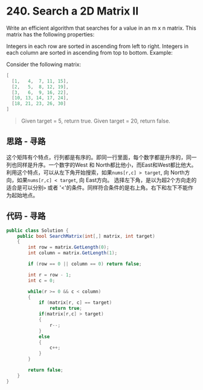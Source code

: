 # 240. Search a 2D Matrix II

Write an efficient algorithm that searches for a value in an m x n matrix. This matrix has the following properties:

Integers in each row are sorted in ascending from left to right.
Integers in each column are sorted in ascending from top to bottom.
Example:

Consider the following matrix:

```csharp
[
  [1,   4,  7, 11, 15],
  [2,   5,  8, 12, 19],
  [3,   6,  9, 16, 22],
  [10, 13, 14, 17, 24],
  [18, 21, 23, 26, 30]
]
```

> Given target = 5, return true.
> Given target = 20, return false.

## 思路 - 寻路

这个矩阵有个特点，行列都是有序的。即同一行里面，每个数字都是升序的，同一列也同样是升序。一个数字的West 和 North都比他小，而East和West都比他大。利用这个特点，可以从左下角开始搜索，如果`nums[r,c] > target`, 向 North方向，如果`nums[r,c] < target`, 向 East方向。
选择左下角，是以为超2个方向走的适合是可以分别`>` 或者 '<'的条件。同样符合条件的是右上角。右下和左下不能作为起始地点。

## 代码 - 寻路

```csharp
public class Solution {
    public bool SearchMatrix(int[,] matrix, int target)
    {
        int row = matrix.GetLength(0);
        int column = matrix.GetLength(1);

        if (row == 0 || column == 0) return false;

        int r = row - 1;
        int c = 0;

        while(r >= 0 && c < column)
        {
            if (matrix[r, c] == target)
                return true;
            if(matrix[r,c] > target)
            {
                r--;
            }
            else
            {
                c++;
            }
        }

        return false;
    }
}
```
